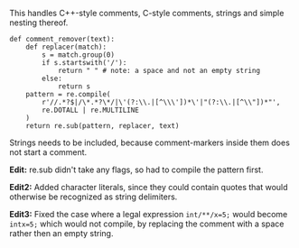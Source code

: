 This handles C++-style comments, C-style comments, strings and simple nesting thereof.

    def comment_remover(text):
        def replacer(match):
            s = match.group(0)
            if s.startswith('/'):
                return " " # note: a space and not an empty string
            else:
                return s
        pattern = re.compile(
            r'//.*?$|/\*.*?\*/|\'(?:\\.|[^\\\'])*\'|"(?:\\.|[^\\"])*"',
            re.DOTALL | re.MULTILINE
        )
        return re.sub(pattern, replacer, text)


Strings needs to be included, because comment-markers inside them does not start a comment.

**Edit:** re.sub didn't take any flags, so had to compile the pattern first.

**Edit2:** Added character literals, since they could contain quotes that would otherwise be recognized as string delimiters.

**Edit3:** Fixed the case where a legal expression `int/**/x=5;` would become `intx=5;` which would not compile, by replacing the comment with a space rather then an empty string.